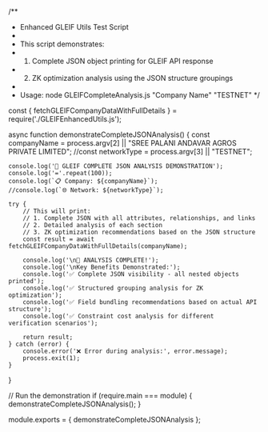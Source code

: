 /**
 * Enhanced GLEIF Utils Test Script
 * 
 * This script demonstrates:
 * 1. Complete JSON object printing for GLEIF API response
 * 2. ZK optimization analysis using the JSON structure groupings
 * 
 * Usage: node GLEIFCompleteAnalysis.js "Company Name" "TESTNET"
 */

const { fetchGLEIFCompanyDataWithFullDetails } = require('./GLEIFEnhancedUtils.js');

async function demonstrateCompleteJSONAnalysis() {
    const companyName = process.argv[2] || "SREE PALANI ANDAVAR AGROS PRIVATE LIMITED";
    //const networkType = process.argv[3] || "TESTNET";

    console.log('🚀 GLEIF COMPLETE JSON ANALYSIS DEMONSTRATION');
    console.log('='.repeat(100));
    console.log(`📋 Company: ${companyName}`);
    //console.log(`🌐 Network: ${networkType}`);

    try {
        // This will print:
        // 1. Complete JSON with all attributes, relationships, and links
        // 2. Detailed analysis of each section
        // 3. ZK optimization recommendations based on the JSON structure
        const result = await fetchGLEIFCompanyDataWithFullDetails(companyName);
        
        console.log('\n🎉 ANALYSIS COMPLETE!');
        console.log('\nKey Benefits Demonstrated:');
        console.log('✅ Complete JSON visibility - all nested objects printed');
        console.log('✅ Structured grouping analysis for ZK optimization');
        console.log('✅ Field bundling recommendations based on actual API structure');
        console.log('✅ Constraint cost analysis for different verification scenarios');
        
        return result;
    } catch (error) {
        console.error('❌ Error during analysis:', error.message);
        process.exit(1);
    }
}

// Run the demonstration
if (require.main === module) {
    demonstrateCompleteJSONAnalysis();
}

module.exports = { demonstrateCompleteJSONAnalysis };
